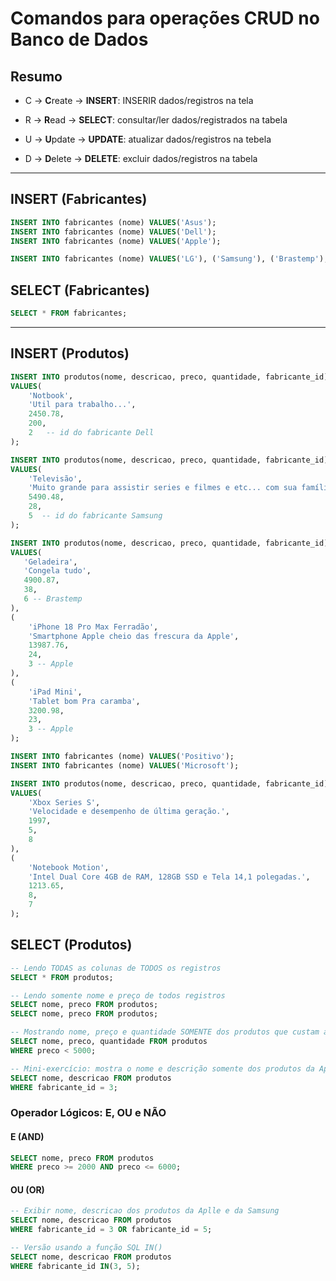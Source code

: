 # Comandos para operações CRUD no Banco de Dados

## Resumo

- C -> **C**reate    -> **INSERT**: INSERIR dados/registros na tela

- R -> **R**ead      -> **SELECT**: consultar/ler dados/registrados na tabela

- U -> **U**pdate    -> **UPDATE**: atualizar dados/registros na tebela

- D -> **D**elete -> **DELETE**: excluir dados/registros na tabela


---

## INSERT (Fabricantes)

```sql
INSERT INTO fabricantes (nome) VALUES('Asus');
INSERT INTO fabricantes (nome) VALUES('Dell');
INSERT INTO fabricantes (nome) VALUES('Apple');

INSERT INTO fabricantes (nome) VALUES('LG'), ('Samsung'), ('Brastemp');
```

## SELECT (Fabricantes)

```sql
SELECT * FROM fabricantes;
```

---

## INSERT (Produtos)

```sql
INSERT INTO produtos(nome, descricao, preco, quantidade, fabricante_id)
VALUES(
    'Notbook',
    'Util para trabalho...',
    2450.78,
    200,
    2   -- id do fabricante Dell
);

INSERT INTO produtos(nome, descricao, preco, quantidade, fabricante_id)
VALUES(
    'Televisão',
    'Muito grande para assistir series e filmes e etc... com sua família',
    5490.48,
    28,
    5  -- id do fabricante Samsung
);

INSERT INTO produtos(nome, descricao, preco, quantidade, fabricante_id)
VALUES(
   'Geladeira',
   'Congela tudo',
   4900.87,
   38,
   6 -- Brastemp
), 
(
    'iPhone 18 Pro Max Ferradão',
    'Smartphone Apple cheio das frescura da Apple',
    13987.76,
    24,
    3 -- Apple
),
(
    'iPad Mini',
    'Tablet bom Pra caramba',
    3200.98,
    23,
    3 -- Apple
);


```


```sql
INSERT INTO fabricantes (nome) VALUES('Positivo');
INSERT INTO fabricantes (nome) VALUES('Microsoft');

```

```sql
INSERT INTO produtos(nome, descricao, preco, quantidade, fabricante_id)
VALUES(
    'Xbox Series S',
    'Velocidade e desempenho de última geração.',
    1997,
    5,
    8   
),
(
    'Notebook Motion',
    'Intel Dual Core 4GB de RAM, 128GB SSD e Tela 14,1 polegadas.',
    1213.65,
    8,
    7    
);
```

## SELECT (Produtos)

```sql
-- Lendo TODAS as colunas de TODOS os registros
SELECT * FROM produtos;

-- Lendo somente nome e preço de todos registros
SELECT nome, preco FROM produtos;
SELECT nome, preco FROM produtos;

-- Mostrando nome, preço e quantidade SOMENTE dos produtos que custam abaixo de 5000
SELECT nome, preco, quantidade FROM produtos
WHERE preco < 5000;

-- Mini-exercício: mostra o nome e descrição somente dos produtos da Apple
SELECT nome, descricao FROM produtos
WHERE fabricante_id = 3;
```

### Operador Lógicos: E, OU e NÃO

#### E (AND)

```sql
SELECT nome, preco FROM produtos
WHERE preco >= 2000 AND preco <= 6000;
```

#### OU (OR)

```sql
-- Exibir nome, descricao dos produtos da Aplle e da Samsung
SELECT nome, descricao FROM produtos
WHERE fabricante_id = 3 OR fabricante_id = 5;

-- Versão usando a função SQL IN()
SELECT nome, descricao FROM produtos
WHERE fabricante_id IN(3, 5);
```
